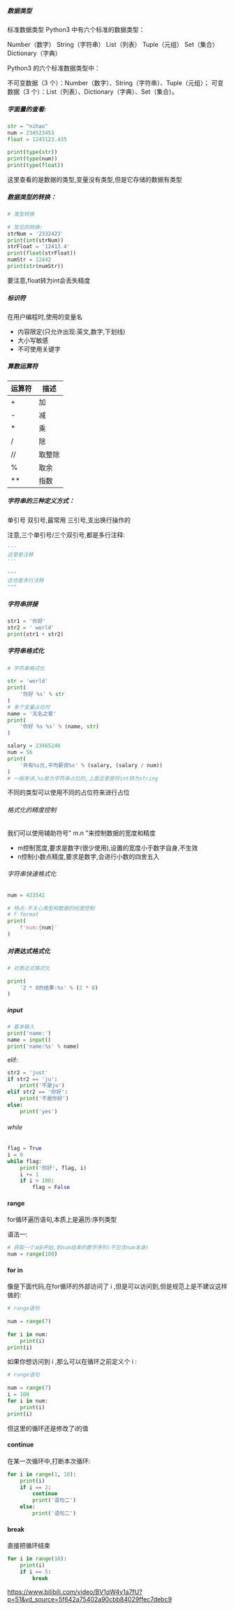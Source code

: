 ##### 数据类型
标准数据类型
Python3 中有六个标准的数据类型：

Number（数字）
String（字符串）
List（列表）
Tuple（元组）
Set（集合）
Dictionary（字典）

Python3 的六个标准数据类型中：

不可变数据（3 个）：Number（数字）、String（字符串）、Tuple（元组）；
可变数据（3 个）：List（列表）、Dictionary（字典）、Set（集合）。

##### 字面量的查看:

```python  
str = "nihao"  
num = 234523453  
float = 1243123.435  
  
print(type(str))  
print(type(num))  
print(type(float))
```

这里查看的是数据的类型,变量没有类型,但是它存储的数据有类型

##### 数据类型的转换：

```python
# 类型转换  
  
# 常见的转换:  
strNum = '2332423'  
print(int(strNum))  
strFloat = '12413.4'  
print(float(strFloat))  
numStr = 12442  
print(str(numStr))
```
要注意,float转为int会丢失精度

##### 标识符

在用户编程时,使用的变量名
- 内容限定(只允许出现:英文,数字,下划线)
- 大小写敏感
- 不可使用关键字

##### 算数运算符

|运算符|描述|
|------|-----|
|+|加|
|-|减|
|*|乘|
|/|除|
|//|取整除|
|%|取余|
|**|指数|

##### 字符串的三种定义方式：

单引号
双引号,最常用
三引号,支出换行操作的

注意,三个单引号/三个双引号,都是多行注释:
```python
'''  
这里是注释  
'''  
  
"""  
这也是多行注释  
"""
```

##### 字符串拼接

```python
str1 = '你好'  
str2 = ' world'  
print(str1 + str2)
```

##### 字符串格式化

```python
# 字符串格式化  
  
str = 'world'  
print(  
    '你好 %s' % str  
)  
# 多个变量占位时  
name = '无名之辈'  
print(  
    '你好 %s %s' % (name, str)  
)

salary = 23465246  
num = 56  
print(  
    '共有%s元,平均薪资%s' % (salary, (salary / num))  
)  
# 一般来讲,%s是为字符串占位的,上面这里是将int转为string
```
不同的类型可以使用不同的占位符来进行占位

###### 格式化的精度控制

我们可以使用辅助符号" m.n "来控制数据的宽度和精度

- m控制宽度,要求是数字(很少使用),设置的宽度小于数字自身,不生效
- n控制小数点精度,要求是数字,会进行小数的四舍五入

###### 字符串快速格式化

```python
num = 423542  
  
# 特点:不关心类型和数据的经度控制  
# f format  
print(  
    f'num:{num}'  
)
```

##### 对表达式格式化

```python
# 对表达式格式化  
  
print(  
    '2 * 8的结果:%s' % (2 * 8)  
)
```

##### input

```python
# 基本输入  
print('name:')  
name = input()  
print('name:%s' % name)
```

elif:
```python
str2 = 'just'  
if str2 == 'ju':  
    print('不是ju')  
elif str2 == '你好':  
    print('不是你好')  
else:  
    print('yes')
```


###### while

```python
flag = True  
i = 0  
while flag:  
    print('你好', flag, i)  
    i += 1  
    if i > 100:  
        flag = False
```


#### range

for循环遍历语句,本质上是遍历:序列类型

语法一:
```python
# 获取一个从0开始,到num结束的数字序列(不包含num本身)
num = range(100)
```

#### for in

像是下面代码,在for循环的外部访问了 i ,但是可以访问到,但是规范上是不建议这样做的:

```python
# range语句  
  
num = range(7)  
  
for i in num:  
    print(i)  
print(i)
```

如果你想访问到 i ,那么可以在循环之前定义个 i :

```python
# range语句  
  
num = range(7)  
i = 100  
for i in num:  
    print(i)  
print(i)
```
但这里的循环还是修改了i的值


#### continue

在某一次循环中,打断本次循环:
```python
for i in range(1, 10):  
    print(i)  
    if i == 2:  
        continue  
        print('语句二')  
    else:  
        print('语句二')
```

#### break

直接把循环结束
```python
for i in range(10):  
    print(i)  
    if i == 5:  
        break
```








https://www.bilibili.com/video/BV1qW4y1a7fU?p=51&vd_source=5f642a75402a90cbb84029ffec7debc9




























